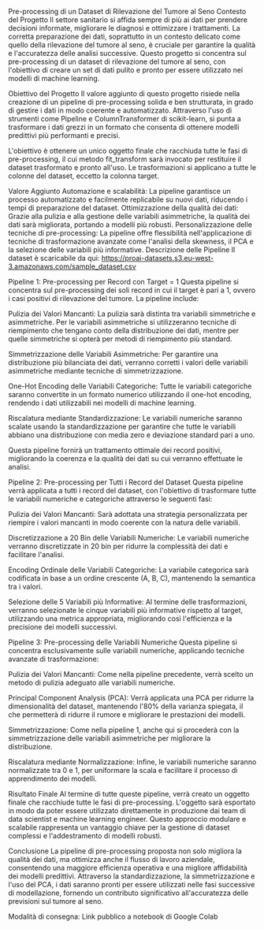 Pre-processing di un Dataset di Rilevazione del Tumore al Seno
Contesto del Progetto
Il settore sanitario si affida sempre di più ai dati per prendere decisioni informate, migliorare le diagnosi e ottimizzare i trattamenti. La corretta preparazione dei dati, soprattutto in un contesto delicato come quello della rilevazione del tumore al seno, è cruciale per garantire la qualità e l'accuratezza delle analisi successive. Questo progetto si concentra sul pre-processing di un dataset di rilevazione del tumore al seno, con l'obiettivo di creare un set di dati pulito e pronto per essere utilizzato nei modelli di machine learning.

Obiettivo del Progetto
Il valore aggiunto di questo progetto risiede nella creazione di un pipeline di pre-processing solida e ben strutturata, in grado di gestire i dati in modo coerente e automatizzato. Attraverso l'uso di strumenti come Pipeline e ColumnTransformer di scikit-learn, si punta a trasformare i dati grezzi in un formato che consenta di ottenere modelli predittivi più performanti e precisi.

L'obiettivo è ottenere un unico oggetto finale che racchiuda tutte le fasi di pre-processing, il cui metodo fit_transform sarà invocato per restituire il dataset trasformato e pronto all'uso. Le trasformazioni si applicano a tutte le colonne del dataset, eccetto la colonna target.

Valore Aggiunto
Automazione e scalabilità: La pipeline garantisce un processo automatizzato e facilmente replicabile su nuovi dati, riducendo i tempi di preparazione del dataset.
Ottimizzazione della qualità dei dati: Grazie alla pulizia e alla gestione delle variabili asimmetriche, la qualità dei dati sarà migliorata, portando a modelli più robusti.
Personalizzazione delle tecniche di pre-processing: La pipeline offre flessibilità nell'applicazione di tecniche di trasformazione avanzate come l'analisi della skewness, il PCA e la selezione delle variabili più informative.
Descrizione delle Pipeline
Il dataset è scaricabile da qui: https://proai-datasets.s3.eu-west-3.amazonaws.com/sample_dataset.csv

Pipeline 1: Pre-processing per Record con Target = 1
Questa pipeline si concentra sul pre-processing dei soli record in cui il target è pari a 1, ovvero i casi positivi di rilevazione del tumore. La pipeline include:

Pulizia dei Valori Mancanti: La pulizia sarà distinta tra variabili simmetriche e asimmetriche. Per le variabili asimmetriche si utilizzeranno tecniche di riempimento che tengano conto della distribuzione dei dati, mentre per quelle simmetriche si opterà per metodi di riempimento più standard.

Simmetrizzazione delle Variabili Asimmetriche: Per garantire una distribuzione più bilanciata dei dati, verranno corretti i valori delle variabili asimmetriche mediante tecniche di simmetrizzazione.

One-Hot Encoding delle Variabili Categoriche: Tutte le variabili categoriche saranno convertite in un formato numerico utilizzando il one-hot encoding, rendendo i dati utilizzabili nei modelli di machine learning.

Riscalatura mediante Standardizzazione: Le variabili numeriche saranno scalate usando la standardizzazione per garantire che tutte le variabili abbiano una distribuzione con media zero e deviazione standard pari a uno.

Questa pipeline fornirà un trattamento ottimale dei record positivi, migliorando la coerenza e la qualità dei dati su cui verranno effettuate le analisi.

Pipeline 2: Pre-processing per Tutti i Record del Dataset
Questa pipeline verrà applicata a tutti i record del dataset, con l'obiettivo di trasformare tutte le variabili numeriche e categoriche attraverso le seguenti fasi:

Pulizia dei Valori Mancanti: Sarà adottata una strategia personalizzata per riempire i valori mancanti in modo coerente con la natura delle variabili.

Discretizzazione a 20 Bin delle Variabili Numeriche: Le variabili numeriche verranno discretizzate in 20 bin per ridurre la complessità dei dati e facilitare l'analisi.

Encoding Ordinale delle Variabili Categoriche: La variabile categorica sarà codificata in base a un ordine crescente (A, B, C), mantenendo la semantica tra i valori.

Selezione delle 5 Variabili più Informative: Al termine delle trasformazioni, verranno selezionate le cinque variabili più informative rispetto al target, utilizzando una metrica appropriata, migliorando così l'efficienza e la precisione dei modelli successivi.

Pipeline 3: Pre-processing delle Variabili Numeriche
Questa pipeline si concentra esclusivamente sulle variabili numeriche, applicando tecniche avanzate di trasformazione:

Pulizia dei Valori Mancanti: Come nella pipeline precedente, verrà scelto un metodo di pulizia adeguato alle variabili numeriche.

Principal Component Analysis (PCA): Verrà applicata una PCA per ridurre la dimensionalità del dataset, mantenendo l'80% della varianza spiegata, il che permetterà di ridurre il rumore e migliorare le prestazioni dei modelli.

Simmetrizzazione: Come nella pipeline 1, anche qui si procederà con la simmetrizzazione delle variabili asimmetriche per migliorare la distribuzione.

Riscalatura mediante Normalizzazione: Infine, le variabili numeriche saranno normalizzate tra 0 e 1, per uniformare la scala e facilitare il processo di apprendimento dei modelli.

Risultato Finale
Al termine di tutte queste pipeline, verrà creato un oggetto finale che racchiude tutte le fasi di pre-processing. L'oggetto sarà esportato in modo da poter essere utilizzato direttamente in produzione dai team di data scientist e machine learning engineer. Questo approccio modulare e scalabile rappresenta un vantaggio chiave per la gestione di dataset complessi e l'addestramento di modelli robusti.

Conclusione
La pipeline di pre-processing proposta non solo migliora la qualità dei dati, ma ottimizza anche il flusso di lavoro aziendale, consentendo una maggiore efficienza operativa e una migliore affidabilità dei modelli predittivi. Attraverso la standardizzazione, la simmetrizzazione e l'uso del PCA, i dati saranno pronti per essere utilizzati nelle fasi successive di modellazione, fornendo un contributo significativo all'accuratezza delle previsioni sul tumore al seno.

Modalità di consegna:
Link pubblico a notebook di Google Colab
